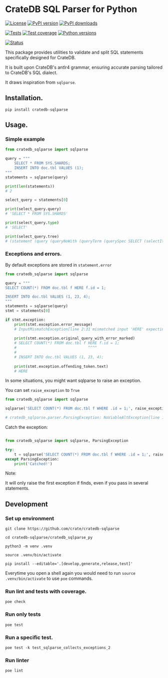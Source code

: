 # CrateDB SQL Parser for Python

[![License](https://img.shields.io/github/license/crate/cratedb-sqlparse.svg)](https://github.com/crate/cratedb-sqlparse/blob/main/LICENSE)
[![PyPI version](https://img.shields.io/pypi/v/cratedb-sqlparse.svg)](https://pypi.org/project/cratedb-sqlparse/)
[![PyPI downloads](https://pepy.tech/badge/cratedb-sqlparse/month)](https://pepy.tech/project/cratedb-sqlparse/)

[![Tests](https://github.com/crate/cratedb-sqlparse/actions/workflows/python.yml/badge.svg)](https://github.com/crate/cratedb-sqlparse/actions/workflows/python.yml)
[![Test coverage](https://img.shields.io/codecov/c/gh/crate/cratedb-sqlparse.svg)](https://codecov.io/gh/crate/cratedb-sqlparse/)
[![Python versions](https://img.shields.io/pypi/pyversions/cratedb-sqlparse.svg)](https://pypi.org/project/cratedb-sqlparse/)

[![Status](https://img.shields.io/pypi/status/cratedb-sqlparse.svg)](https://pypi.org/project/cratedb-sqlparse/)

This package provides utilities to validate and split SQL statements specifically designed for CrateDB.

It is built upon CrateDB's antlr4 grammar, ensuring accurate parsing tailored to CrateDB's SQL dialect.

It draws inspiration from `sqlparse`.

## Installation.
```shell
pip install cratedb-sqlparse
```

## Usage.

### Simple example
```python
from cratedb_sqlparse import sqlparse

query = """
    SELECT * FROM SYS.SHARDS;
    INSERT INTO doc.tbl VALUES (1);
"""
statements = sqlparse(query)

print(len(statements))
# 2

select_query = statements[0]

print(select_query.query)
# 'SELECT * FROM SYS.SHARDS'

print(select_query.type)
# 'SELECT'

print(select_query.tree)
# (statement (query (queryNoWith (queryTerm (querySpec SELECT (selectItem *) FROM (relation (aliasedRelation (relationPrimary (table (qname (ident (unquotedIdent SYS)) . (ident (unquotedIdent (nonReserved SHARDS)))))))))))))
```

### Exceptions and errors.
By default exceptions are stored in `statement.error`
```python
from cratedb_sqlparse import sqlparse

query = """
SELECT COUNT(*) FROM doc.tbl f HERE f.id = 1;

INSERT INTO doc.tbl VALUES (1, 23, 4);
"""
statements = sqlparse(query)
stmt = statements[0]

if stmt.exception:
    print(stmt.exception.error_message)
    # InputMismatchException[line 2:31 mismatched input 'HERE' expecting {<EOF>, ';'}]
    
    print(stmt.exception.original_query_with_error_marked)
    # SELECT COUNT(*) FROM doc.tbl f HERE f.id = 1;
    #                                ^^^^
    # 
    # INSERT INTO doc.tbl VALUES (1, 23, 4);
    
    print(stmt.exception.offending_token.text)
    # HERE

```


In some situations, you might want sqlparse to raise an exception.

You can set `raise_exception` to `True`

```python
from cratedb_sqlparse import sqlparse

sqlparse('SELECT COUNT(*) FROM doc.tbl f WHERE .id = 1;', raise_exception=True)

# cratedb_sqlparse.parser.ParsingException: NoViableAltException[line 1:37 no viable alternative at input 'SELECT COUNT(*) FROM doc.tbl f WHERE .']
``` 

Catch the exception:
```python

from cratedb_sqlparse import sqlparse, ParsingException

try:
    t = sqlparse('SELECT COUNT(*) FROM doc.tbl f WHERE .id = 1;', raise_exception=True)[0]
except ParsingException:
    print('Catched!')

```

Note:

It will only raise the first exception if finds, even if you pass in several statements.





## Development

### Set up environment
```shell
git clone https://github.com/crate/cratedb-sqlparse

cd cratedb-sqlparse/cratedb_sqlparse_py

python3 -m venv .venv

source .venv/bin/activate

pip install --editable='.[develop,generate,release,test]'
```

Everytime you open a shell again you would need to run `source .venv/bin/activate`
to use `poe` commands.

### Run lint and tests with coverage.
```shell
poe check
```

### Run only tests
```shell
poe test
```

### Run a specific test.
```shell
poe test -k test_sqlparse_collects_exceptions_2
```

### Run linter
```shell
poe lint
```